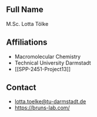 ## Full Name
M.Sc. Lotta Tölke

## Affiliations
- Macromolecular Chemistry
- Technical University Darmstadt
- [[SPP-2451-Project13]]
## Contact
- lotta.toelke@tu-darmstadt.de
- https://bruns-lab.com/
